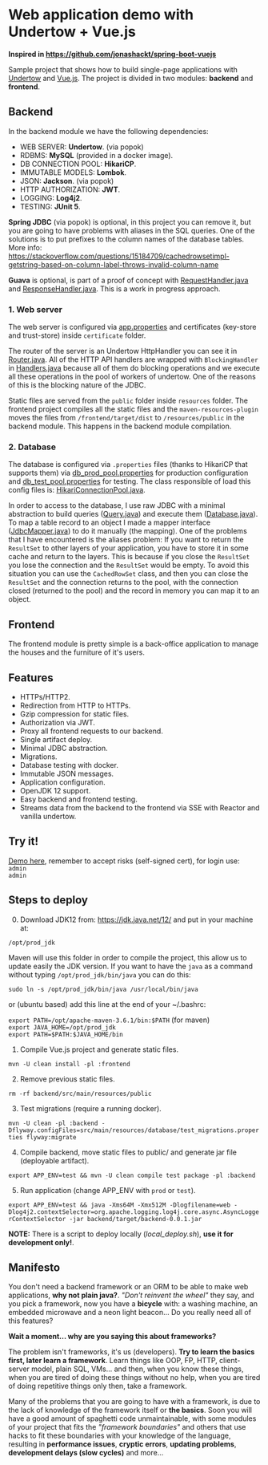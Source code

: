 # Web application demo with Undertow + Vue.js

**Inspired in https://github.com/jonashackt/spring-boot-vuejs**

Sample project that shows how to build single-page applications with [Undertow](http://undertow.io) and [Vue.js](https://vuejs.org). The project is divided in two modules: **backend** and **frontend**.

## Backend

In the backend module we have the following dependencies:

* WEB SERVER: **Undertow**. (via popok)
* RDBMS: **MySQL** (provided in a docker image).
* DB CONNECTION POOL: **HikariCP**.
* IMMUTABLE MODELS: **Lombok**.
* JSON: **Jackson**. (via popok)
* HTTP AUTHORIZATION: **JWT**.
* LOGGING: **Log4j2**.
* TESTING: **JUnit 5**.

**Spring JDBC** (via popok) is optional, in this project you can remove it, but you are going to have problems with aliases in the SQL queries.
One of the solutions is to put prefixes to the column names of the database tables. More info: https://stackoverflow.com/questions/15184709/cachedrowsetimpl-getstring-based-on-column-label-throws-invalid-column-name

**Guava** is optional, is part of a proof of concept with [RequestHandler.java](/backend/src/main/java/com/popokis/undertow_vuejs/http/server/RequestHandler.java) and [ResponseHandler.java](/backend/src/main/java/com/popokis/undertow_vuejs/http/server/ResponseHandler.java). This is a work in progress approach.

### 1. Web server

The web server is configured via [app.properties](/backend/src/main/resources/app.properties) and
certificates (key-store and trust-store) inside `certificate` folder.

The router of the server is an Undertow HttpHandler you can see it in [Router.java](/backend/src/main/java/com/popokis/undertow_vuejs/http/server/Router.java).
All of the HTTP API handlers are wrapped with `BlockingHandler` in [Handlers.java](/backend/src/main/java/com/popokis/undertow_vuejs/http/server/Handlers.java) 
because all of them do blocking operations and we execute all these operations in the pool of workers of undertow. One of the reasons of this is the blocking nature of the JDBC.

Static files are served from the `public` folder inside `resources` folder. The frontend project compiles all the static files and the `maven-resources-plugin` 
moves the files from `/frontend/target/dist` to `/resources/public` in the backend module. This happens in the backend module compilation.

### 2. Database

The database is configured via `.properties` files (thanks to HikariCP that supports them) via [db_prod_pool.properties](/backend/src/main/resources/database/db_prod_pool.properties)
for production configuration and [db_test_pool.properties](/backend/src/main/resources/database/db_test_pool.properties) for testing.
The class responsible of load this config files is: [HikariConnectionPool.java](/backend/src/main/java/com/popokis/undertow_vuejs/db/HikariConnectionPool.java).

In order to access to the database, I use raw JDBC with a minimal abstraction to build queries ([Query.java](/backend/src/main/java/com/popokis/undertow_vuejs/db/Query.java)) and execute them ([Database.java](/backend/src/main/java/com/popokis/undertow_vuejs/db/Database.java)).
To map a table record to an object I made a mapper interface ([JdbcMapper.java](/backend/src/main/java/com/popokis/undertow_vuejs/db/JdbcMapper.java)) to do it manually (the mapping).
One of the problems that I have encountered is the aliases problem: If you want to return the `ResultSet` to other layers of your application, 
you have to store it in some cache and return to the layers. This is because if you close the `ResultSet` you lose the connection and the 
`ResultSet` would be empty. To avoid this situation you can use the `CachedRowSet` class, and then you can close the `ResultSet` and the 
connection returns to the pool, with the connection closed (returned to the pool) and the record in memory you can map it to an object.

## Frontend

The frontend module is pretty simple is a back-office application to manage the houses and the furniture of it's users.

## Features

* HTTPs/HTTP2.
* Redirection from HTTP to HTTPs.
* Gzip compression for static files.
* Authorization via JWT.
* Proxy all frontend requests to our backend.
* Single artifact deploy.
* Minimal JDBC abstraction.
* Migrations.
* Database testing with docker.
* Immutable JSON messages.
* Application configuration.
* OpenJDK 12 support.
* Easy backend and frontend testing.
* Streams data from the backend to the frontend via SSE with Reactor and vanilla undertow.

## Try it!

[Demo here](http://popokis.com:8080), remember to accept risks (self-signed cert), for login use:\
`admin`\
`admin`

## Steps to deploy

0. Download JDK12 from: https://jdk.java.net/12/ and put in your machine at:

`/opt/prod_jdk`

Maven will use this folder in order to compile the project, this allow us to update easily the JDK version.
If you want to have the `java` as a command without typing `/opt/prod_jdk/bin/java` you can do this:

`sudo ln -s /opt/prod_jdk/bin/java /usr/local/bin/java`

or (ubuntu based) add this line at the end of your ~/.bashrc:

`export PATH=/opt/apache-maven-3.6.1/bin:$PATH` (for maven)\
`export JAVA_HOME=/opt/prod_jdk`\
`export PATH=$PATH:$JAVA_HOME/bin`

1. Compile Vue.js project and generate static files.

`mvn -U clean install -pl :frontend`

2. Remove previous static files.

`rm -rf backend/src/main/resources/public`

3. Test migrations (require a running docker).

`mvn -U clean -pl :backend -Dflyway.configFiles=src/main/resources/database/test_migrations.properties flyway:migrate`

4. Compile backend, move static files to public/ and generate jar file (deployable artifact).

`export APP_ENV=test && mvn -U clean compile test package -pl :backend`

5. Run application (change APP_ENV with `prod` or `test`).

`export APP_ENV=test && java -Xms64M -Xmx512M -Dlogfilename=web -Dlog4j2.contextSelector=org.apache.logging.log4j.core.async.AsyncLoggerContextSelector -jar backend/target/backend-0.0.1.jar`

**NOTE:** There is a script to deploy locally (_local_deploy.sh_), **use it for development only!**.

## Manifesto

You don't need a backend framework or an ORM to be able to make web applications, **why not plain java?**.
_"Don't reinvent the wheel"_ they say, and you pick a framework, now you have a **bicycle** with: a washing machine, an embedded
microwave and a neon light beacon... Do you really need all of this features?

**Wait a moment... why are you saying this about frameworks?**

The problem isn't frameworks, it's us (developers). **Try to learn the basics first, later learn a framework**.
Learn things like OOP, FP, HTTP, client-server model, plain SQL, VMs... and then, when you know these things, when you are tired
of doing these things without no help, when you are tired of doing repetitive things only then, take a framework.

Many of the problems that you are going to have with a framework, is due to the lack of knowledge of the framework itself or
**the basics**. Soon you will have a good amount of spaghetti code unmaintainable, with some modules of your project that 
fits the _"framework boundaries"_ and others that use hacks to fit these boundaries with your knowledge of the language,
resulting in **performance issues**, **cryptic errors**, **updating problems**, **development delays (slow cycles)** and more...
